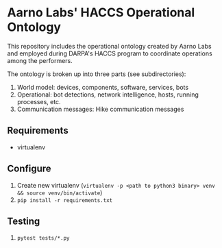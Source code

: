 # Aarno Labs' HACCS Operational Ontology

This repository includes the operational ontology created by Aarno
Labs and employed during DARPA's HACCS program to coordinate
operations among the performers.

The ontology is broken up into three parts (see subdirectories):

1. World model: devices, components, software, services, bots
1. Operational: bot detections, network intelligence, hosts, running
   processes, etc.
1. Communication messages: Hike communication messages

## Requirements

* virtualenv

## Configure

1. Create new virtualenv (`virtualenv -p <path to python3 binary> venv && source venv/bin/activate`)
1. `pip install -r requirements.txt`

## Testing

1. `pytest tests/*.py`
